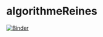 # algorithmeReines
[![Binder](https://mybinder.org/badge_logo.svg)](https://mybinder.org/v2/gh/FirasFekih/algorithmeReines/main?filepath=AlgoReines.ipynb)
